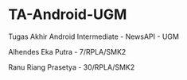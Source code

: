 # TA-Android-UGM
Tugas Akhir Android Intermediate - NewsAPI - UGM

Alhendes Eka Putra - 7/RPLA/SMK2

Ranu Riang Prasetya - 30/RPLA/SMK2
